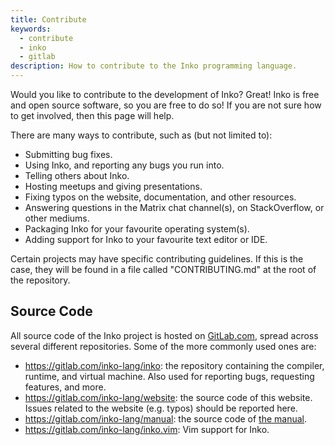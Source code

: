 ```yaml
---
title: Contribute
keywords:
  - contribute
  - inko
  - gitlab
description: How to contribute to the Inko programming language.
---
```


Would you like to contribute to the development of Inko? Great! Inko is free and
open source software, so you are free to do so! If you are not sure how to get
involved, then this page will help.

There are many ways to contribute, such as (but not limited to):

* Submitting bug fixes.
* Using Inko, and reporting any bugs you run into.
* Telling others about Inko.
* Hosting meetups and giving presentations.
* Fixing typos on the website, documentation, and other resources.
* Answering questions in the Matrix chat channel(s), on StackOverflow, or other
  mediums.
* Packaging Inko for your favourite operating system(s).
* Adding support for Inko to your favourite text editor or IDE.

Certain projects may have specific contributing guidelines. If this is the case,
they will be found in a file called "CONTRIBUTING.md" at the root of the
repository.

## Source Code

All source code of the Inko project is hosted on
[GitLab.com](https://gitlab.com/inko-lang), spread across several different
repositories. Some of the more commonly used ones are:

* <https://gitlab.com/inko-lang/inko>: the repository containing the compiler,
  runtime, and virtual machine. Also used for reporting bugs, requesting
  features, and more.
* <https://gitlab.com/inko-lang/website>: the source code of this website.
  Issues related to the website (e.g. typos) should be reported here.
* <https://gitlab.com/inko-lang/manual>: the source code of [the
  manual](https://manual.inko-lang.org).
* <https://gitlab.com/inko-lang/inko.vim>: Vim support for Inko.
